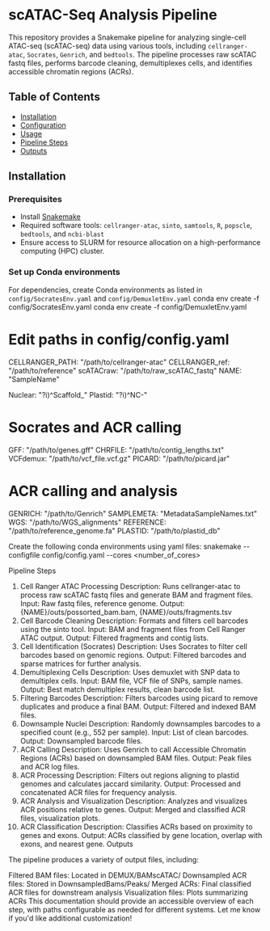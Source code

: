 # scATAC-Seq Analysis Pipeline

This repository provides a Snakemake pipeline for analyzing single-cell ATAC-seq (scATAC-seq) data using various tools, including `cellranger-atac`, `Socrates`, `Genrich`, and `bedtools`. The pipeline processes raw scATAC fastq files, performs barcode cleaning, demultiplexes cells, and identifies accessible chromatin regions (ACRs).

## Table of Contents
- [Installation](#installation)
- [Configuration](#configuration)
- [Usage](#usage)
- [Pipeline Steps](#pipeline-steps)
- [Outputs](#outputs)

## Installation
### Prerequisites
- Install [Snakemake](https://snakemake.readthedocs.io/)
- Required software tools: `cellranger-atac`, `sinto`, `samtools`, `R`, `popscle`, `bedtools`, and `ncbi-blast`
- Ensure access to SLURM for resource allocation on a high-performance computing (HPC) cluster.

### Set up Conda environments
For dependencies, create Conda environments as listed in `config/SocratesEnv.yaml` and `config/DemuxletEnv.yaml` 
conda env create -f config/SocratesEnv.yaml
conda env create -f config/DemuxletEnv.yaml

# Edit  paths in config/config.yaml  
CELLRANGER_PATH: "/path/to/cellranger-atac"
CELLRANGER_ref: "/path/to/reference"
scATACraw: "/path/to/raw_scATAC_fastq"
NAME: "SampleName"

Nuclear: "?i)^Scaffold_"
Plastid: "?i)^NC-"

# Socrates and ACR calling
GFF: "/path/to/genes.gff"
CHRFILE: "/path/to/contig_lengths.txt"
VCFdemux: "/path/to/vcf_file.vcf.gz"
PICARD: "/path/to/picard.jar"

# ACR calling and analysis
GENRICH: "/path/to/Genrich"
SAMPLEMETA: "MetadataSampleNames.txt"
WGS: "/path/to/WGS_alignments"
REFERENCE: "/path/to/reference_genome.fa"
PLASTID: "/path/to/plastid_db"


Create the following conda environments using yaml files:
snakemake --configfile config/config.yaml --cores <number_of_cores>



Pipeline Steps

1. Cell Ranger ATAC Processing
Description: Runs cellranger-atac to process raw scATAC fastq files and generate BAM and fragment files.
Input: Raw fastq files, reference genome.
Output: {NAME}/outs/possorted_bam.bam, {NAME}/outs/fragments.tsv
2. Cell Barcode Cleaning
Description: Formats and filters cell barcodes using the sinto tool.
Input: BAM and fragment files from Cell Ranger ATAC output.
Output: Filtered fragments and contig lists.
3. Cell Identification (Socrates)
Description: Uses Socrates to filter cell barcodes based on genomic regions.
Output: Filtered barcodes and sparse matrices for further analysis.
4. Demultiplexing Cells
Description: Uses demuxlet with SNP data to demultiplex cells.
Input: BAM file, VCF file of SNPs, sample names.
Output: Best match demultiplex results, clean barcode list.
5. Filtering Barcodes
Description: Filters barcodes using picard to remove duplicates and produce a final BAM.
Output: Filtered and indexed BAM files.
6. Downsample Nuclei
Description: Randomly downsamples barcodes to a specified count (e.g., 552 per sample).
Input: List of clean barcodes.
Output: Downsampled barcode files.
7. ACR Calling
Description: Uses Genrich to call Accessible Chromatin Regions (ACRs) based on downsampled BAM files.
Output: Peak files and ACR log files.
8. ACR Processing
Description: Filters out regions aligning to plastid genomes and calculates jaccard similarity.
Output: Processed and concatenated ACR files for frequency analysis.
9. ACR Analysis and Visualization
Description: Analyzes and visualizes ACR positions relative to genes.
Output: Merged and classified ACR files, visualization plots.
10. ACR Classification
Description: Classifies ACRs based on proximity to genes and exons.
Output: ACRs classified by gene location, overlap with exons, and nearest gene.
Outputs

The pipeline produces a variety of output files, including:

Filtered BAM files: Located in DEMUX/BAMscATAC/
Downsampled ACR files: Stored in DownsampledBams/Peaks/
Merged ACRs: Final classified ACR files for downstream analysis
Visualization files: Plots summarizing ACRs
This documentation should provide an accessible overview of each step, with paths configurable as needed for different systems. Let me know if you'd like additional customization!